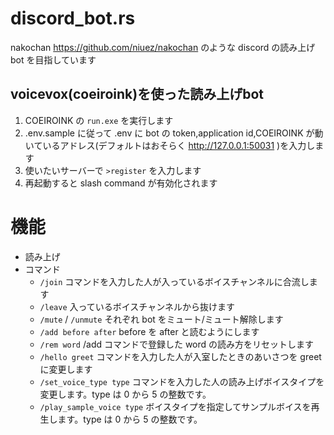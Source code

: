 # discord_bot.rs
nakochan https://github.com/niuez/nakochan のような discord の読み上げ bot を目指しています

## voicevox(coeiroink)を使った読み上げbot

1. COEIROINK の `run.exe` を実行します
2. .env.sample に従って .env に bot の token,application id,COEIROINK が動いているアドレス(デフォルトはおそらく http://127.0.0.1:50031 )を入力します
3. 使いたいサーバーで `>register` を入力します
4. 再起動すると slash command が有効化されます


# 機能
- 読み上げ
- コマンド
  - `/join` コマンドを入力した人が入っているボイスチャンネルに合流します
  - `/leave` 入っているボイスチャンネルから抜けます
  - `/mute` / `/unmute` それぞれ bot をミュート/ミュート解除します
  - `/add before after` before を after と読むようにします
  - `/rem word` /add コマンドで登録した word の読み方をリセットします
  - `/hello greet` コマンドを入力した人が入室したときのあいさつを greet に変更します
  - `/set_voice_type type` コマンドを入力した人の読み上げボイスタイプを変更します。type は 0 から 5 の整数です。
  - `/play_sample_voice type` ボイスタイプを指定してサンプルボイスを再生します。type は 0 から 5 の整数です。
